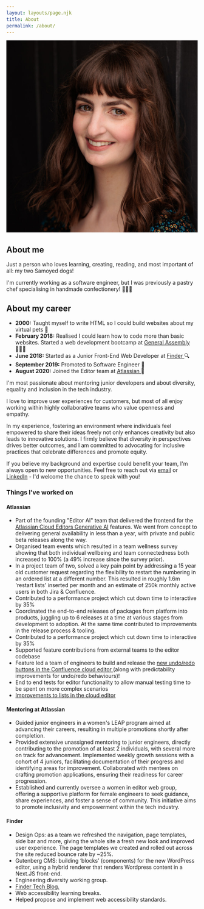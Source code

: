 ```yaml
---
layout: layouts/page.njk
title: About
permalink: /about/
---
```


<section class="aboutMe">
    <img src="/images/TarynOnline-8338(1).jpg" alt="Photo of Taryn with her two samoyed dogs" class="aboutImage"/>
    <h2>About me</h2>
    <p>Just a person who loves learning, creating, reading, and most important of all: my two Samoyed dogs!</p>
    <p>I'm currently working as a software engineer, but I was previously a pastry chef specialising in handmade confectionery! 👩🏻‍🍳</p>
    <p></p>
</section>
<!-- <section class="aboutImageWrapper">
  <img
    src="/images/taryn-lexi-desk1.jpg"
    alt="Taryn at her desk with her big fluffy dog begging for treats"
    class="imageHalf"
  />
  <img
    src="/images/taryn-lexi-desk2.jpg"
    alt="Taryn at her desk giving her big fluffy dog a treat"
    class="imageHalf"
  />
</section> -->
<section class="aboutCareer">
  <h2>About my career</h2>
  <ul className={utilStyles.listStandard}>
    <li>
      <strong>2000:</strong> Taught myself to write HTML so I
      could build websites about my virtual pets 🐶
    </li>
    <li>
      <strong>February 2018:</strong> Realised I could learn how
      to code more than basic websites. Started a
      web development bootcamp at
      <a
        className={utilStyles.linkFeature}
        href="https://generalassemb.ly/"
      >
        General Assembly
      </a>
      👩🏻‍💻
    </li>
    <li>
      <strong>June 2018:</strong> Started as a Junior Front-End Web
      Developer at
      <a
        className={utilStyles.linkFeature}
        href="https://www.finder.com.au/"
      >
        Finder
      </a>
      🔍
    </li>
    <li>
      <strong>September 2019:</strong> Promoted to Software Engineer 🎉
    </li>
    <li>
      <strong>August 2020:</strong> Joined the Editor team at
      <a
        className={utilStyles.linkFeature}
        href="https://www.atlassian.com/"
      >
        Atlassian
      </a>
      🥳
    </li>
  </ul>
</section>
<section class="aboutWork">
<p>I'm most passionate about mentoring junior developers and about diversity, equality and inclusion in the tech industry. </p>

<p>I love to improve user experiences for customers, but most of all enjoy working within highly collaborative teams who value openness and empathy. </p>

<p>In my experience, fostering an environment where individuals feel empowered to share their ideas freely not only enhances creativity but also leads to innovative solutions. I firmly believe that diversity in perspectives drives better outcomes, and I am committed to advocating for inclusive practices that celebrate differences and promote equity.</p>

<p>If you believe my background and expertise could benefit your team, I'm always open to new opportunities. Feel free to reach out via <a href="mailto:hello@tarynewens.com">email</a> or <a href="https://www.linkedin.com/in/tarynewens/">LinkedIn</a> - I'd welcome the chance to speak with you!</p>
</section>
<section class="aboutWork">
  <h3 className={utilStyles.h3}>Things I’ve worked on</h3>
  <h4>Atlassian</h4>
  
  <ul className={utilStyles.listStandard}>
    <li>Part of the founding "Editor AI" team that delivered the frontend for the <a href="https://www.atlassian.com/software/artificial-intelligence">Atlassian Cloud Editors Generative AI</a> features. We went from concept to delivering general availability in less than a year, with private and public beta releases along the way.</li>
    <li>Organised team events which resulted in a team wellness survey showing that both individual wellbeing and team connectedness both increased to 100% (a 49% increase since the survey prior).</li>
    <li>In a project team of two, solved a key pain point by addressing a 15 year old customer request regarding the flexibility to restart the numbering in an ordered list at a different number. This resulted in roughly 1.6m 'restart lists' inserted per month and an estimate of 250k monthly active users in both Jira & Confluence.</li>
    <li>Contributed to a performance project which cut down time to interactive by 35%</li>
    <li>Coordinated the end-to-end releases of packages from platform into products, juggling up to 6 releases at a time at various stages from development to adoption. At the same time contributed to improvements in the release process & tooling.</li>
    <li>Contributed to a performance project which cut down time to interactive by 35%</li>
    <li>Supported feature contributions from external teams to the editor codebase
    <li>
      Feature led a team of engineers to build and release the
      <a href="https://community.atlassian.com/t5/Confluence-articles/New-Undo-Redo-buttons-in-the-Confluence-editor/ba-p/1735895">
        new undo/redo buttons in the Confluence cloud editor
      </a>
      (along with predictability improvements for undo/redo behaviours)!
    </li>
    <li>
      End to end tests for editor functionality to allow manual testing time
      to be spent on more complex scenarios
    </li>
    <li>
      <a href="https://community.atlassian.com/t5/Confluence-Cloud-articles/Solving-WTF-moments-in-Confluence-Improvements-to-lists-have/ba-p/1601228">
        Improvements to lists in the cloud editor
      </a>
    </li>

  </ul>

  <h4>Mentoring at Atlassian</h4>
  <ul className={utilStyles.listStandard}>
    <li>Guided junior engineers in a women's LEAP program aimed at advancing their careers, resulting in multiple promotions shortly after completion.</li>
    <li>Provided extensive unassigned mentoring to junior engineers, directly contributing to the promotion of at least 2 individuals, with several more on track for advancement. Implemented weekly growth sessions with a cohort of 4 juniors, facilitating documentation of their progress and identifying areas for improvement. Collaborated with mentees on crafting promotion applications, ensuring their readiness for career progression.</li>
    <li>Established and currently oversee a women in editor web group, offering a supportive platform for female engineers to seek guidance, share experiences, and foster a sense of community. This initiative aims to promote inclusivity and empowerment within the tech industry.</li>
  </ul>

  <h4>Finder</h4>
  <ul className={utilStyles.listStandard}>
    <li>
      Design Ops: as a team we refreshed the navigation, page templates,
      side bar and more, giving the whole site a fresh new look and
      improved user experience. The page templates we created and rolled
      out across the site reduced bounce rate by ~25%.
    </li>
    <li>
      Gutenberg CMS: building ‘blocks’ (components) for the new WordPress
      editor, using a hybrid renderer that renders Wordpress content in a
      Next.JS front-end.
    </li>
    <li>
      Engineering diversity working group.
    </li>
    <li>
      <a
        className={utilStyles.linkFeature}
        href="https://medium.com/finder-tech"
      >
        Finder Tech Blog.
      </a>
    </li>
    <li>
      Web accessibility learning breaks.
    </li>
    <li>
      Helped propose and implement web accessibility standards.
    </li>
  </ul>
</section>
